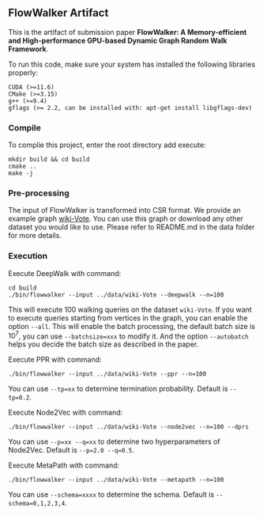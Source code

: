## FlowWalker Artifact

This is the artifact of submission paper **FlowWalker: A Memory-efficient and High-performance GPU-based Dynamic Graph Random Walk Framework**. 

To run this code, make sure your system has installed the following libraries properly:

```
CUDA (>=11.6)
CMake (>=3.15)
g++ (>=9.4)
gflags (>= 2.2, can be installed with: apt-get install libgflags-dev)
```

### Compile

To complie this project, enter the root directory add execute:
```
mkdir build && cd build
cmake ..
make -j
```

### Pre-processing
The input of FlowWalker is transformed into CSR format. We provide an example graph [wiki-Vote](http://snap.stanford.edu/data/wiki-Vote.html). You can use this graph or download any other dataset you would like to use. Please refer to README.md in the data folder for more details.

### Execution 
Execute DeepWalk with command:
```
cd build
./bin/flowwalker --input ../data/wiki-Vote --deepwalk --n=100
```
This will execute 100 walking queries on the dataset `wiki-Vote`. If you want to execute queries starting from vertices in the graph, you can enable the option `--all`. This will enable the batch processing, the default batch size is $10^7$, you can use `--batchsize=xxx` to modify it. And the option `--autobatch` helps you decide the batch size as described in the paper.

Execute PPR with command:
```
./bin/flowwalker --input ../data/wiki-Vote --ppr --n=100 
```
You can use `--tp=xx` to determine termination probability. Default is `--tp=0.2`.

Execute Node2Vec with command:
```
./bin/flowwalker --input ../data/wiki-Vote --node2vec --n=100 --dprs
```
You can use `--p=xx --q=xx` to determine two hyperparameters of Node2Vec. Default is `--p=2.0 --q=0.5`.

Execute MetaPath with command:
```
./bin/flowwalker --input ../data/wiki-Vote --metapath --n=100
```
You can use `--schema=xxxx` to determine the schema. Default is `--schema=0,1,2,3,4`.
